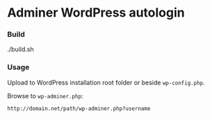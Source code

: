 # Adminer WordPress autologin

### Build

./build.sh

### Usage

Upload to WordPress installation root folder or beside `wp-config.php`.

Browse to `wp-adminer.php`:

```
http://domain.net/path/wp-adminer.php?username
```
